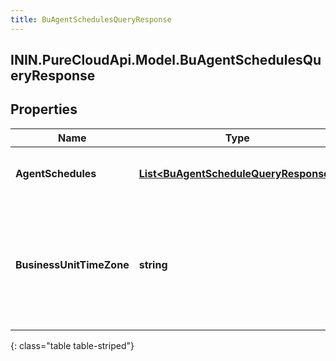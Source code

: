 ```yaml
---
title: BuAgentSchedulesQueryResponse
---
```

## ININ.PureCloudApi.Model.BuAgentSchedulesQueryResponse

## Properties

|Name | Type | Description | Notes|
|------------ | ------------- | ------------- | -------------|
| **AgentSchedules** | [**List&lt;BuAgentScheduleQueryResponse&gt;**](BuAgentScheduleQueryResponse.html) | The requested agent schedules | [optional] |
| **BusinessUnitTimeZone** | **string** | The time zone configured for the business unit to which these schedules apply | [optional] |
{: class="table table-striped"}


